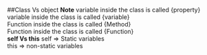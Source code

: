 ##Class Vs object
**Note**
variable inside the class is called {property} <br/>
variable inside the class is called {variable} <br/>
Function inside the class is called {Method} <br/>
Function inside the class is called {Function}<br/>
**self Vs this**
self => Static variables <br/>
this => non-static variables <br/>
